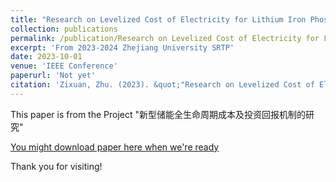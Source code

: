 ```yaml
---
title: "Research on Levelized Cost of Electricity for Lithium Iron Phosphate Batteries"
collection: publications
permalink: /publication/Research on Levelized Cost of Electricity for Lithium Iron Phosphate Batteries
excerpt: 'From 2023-2024 Zhejiang University SRTP'
date: 2023-10-01
venue: 'IEEE Conference'
paperurl: 'Not yet'
citation: 'Zixuan, Zhu. (2023). &quot;"Research on Levelized Cost of Electricity for Lithium Iron Phosphate Batteries" &quot; <i>IEEE Conference </i>.'
---
```

This paper is from the Project "新型储能全生命周期成本及投资回报机制的研究"

[You might download paper here when we're ready]()

Thank you for visiting!
